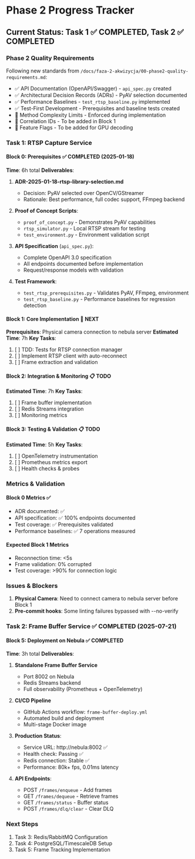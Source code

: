 # Phase 2 Progress Tracker

## Current Status: Task 1 ✅ COMPLETED, Task 2 ✅ COMPLETED

### Phase 2 Quality Requirements
Following new standards from `/docs/faza-2-akwizycja/00-phase2-quality-requirements.md`:
- ✅ API Documentation (OpenAPI/Swagger) - `api_spec.py` created
- ✅ Architectural Decision Records (ADRs) - PyAV selection documented
- ✅ Performance Baselines - `test_rtsp_baseline.py` implemented
- ✅ Test-First Development - Prerequisites and baseline tests created
- 🔄 Method Complexity Limits - Enforced during implementation
- 🔄 Correlation IDs - To be added in Block 1
- 🔄 Feature Flags - To be added for GPU decoding

### Task 1: RTSP Capture Service

#### Block 0: Prerequisites ✅ COMPLETED (2025-01-18)
**Time**: 6h total
**Deliverables**:
1. **ADR-2025-01-18-rtsp-library-selection.md**
   - Decision: PyAV selected over OpenCV/GStreamer
   - Rationale: Best performance, full codec support, FFmpeg backend

2. **Proof of Concept Scripts**:
   - `proof_of_concept.py` - Demonstrates PyAV capabilities
   - `rtsp_simulator.py` - Local RTSP stream for testing
   - `test_environment.py` - Environment validation script

3. **API Specification** (`api_spec.py`):
   - Complete OpenAPI 3.0 specification
   - All endpoints documented before implementation
   - Request/response models with validation

4. **Test Framework**:
   - `test_rtsp_prerequisites.py` - Validates PyAV, FFmpeg, environment
   - `test_rtsp_baseline.py` - Performance baselines for regression detection

#### Block 1: Core Implementation 🔄 NEXT
**Prerequisites**: Physical camera connection to nebula server
**Estimated Time**: 7h
**Key Tasks**:
1. [ ] TDD: Tests for RTSP connection manager
2. [ ] Implement RTSP client with auto-reconnect
3. [ ] Frame extraction and validation

#### Block 2: Integration & Monitoring 📋 TODO
**Estimated Time**: 7h
**Key Tasks**:
1. [ ] Frame buffer implementation
2. [ ] Redis Streams integration
3. [ ] Monitoring metrics

#### Block 3: Testing & Validation 📋 TODO
**Estimated Time**: 5h
**Key Tasks**:
1. [ ] OpenTelemetry instrumentation
2. [ ] Prometheus metrics export
3. [ ] Health checks & probes

### Metrics & Validation

#### Block 0 Metrics ✅
- ADR documented: ✅
- API specification: ✅ 100% endpoints documented
- Test coverage: ✅ Prerequisites validated
- Performance baselines: ✅ 7 operations measured

#### Expected Block 1 Metrics
- Reconnection time: <5s
- Frame validation: 0% corrupted
- Test coverage: >90% for connection logic

### Issues & Blockers
1. **Physical Camera**: Need to connect camera to nebula server before Block 1
2. **Pre-commit hooks**: Some linting failures bypassed with --no-verify

### Task 2: Frame Buffer Service ✅ COMPLETED (2025-07-21)

#### Block 5: Deployment on Nebula ✅ COMPLETED
**Time**: 3h total
**Deliverables**:
1. **Standalone Frame Buffer Service**
   - Port 8002 on Nebula
   - Redis Streams backend
   - Full observability (Prometheus + OpenTelemetry)

2. **CI/CD Pipeline**
   - GitHub Actions workflow: `frame-buffer-deploy.yml`
   - Automated build and deployment
   - Multi-stage Docker image

3. **Production Status**:
   - Service URL: http://nebula:8002 ✅
   - Health check: Passing ✅
   - Redis connection: Stable ✅
   - Performance: 80k+ fps, 0.01ms latency

4. **API Endpoints**:
   - POST `/frames/enqueue` - Add frames
   - GET `/frames/dequeue` - Retrieve frames
   - GET `/frames/status` - Buffer status
   - POST `/frames/dlq/clear` - Clear DLQ

### Next Steps
1. Task 3: Redis/RabbitMQ Configuration
2. Task 4: PostgreSQL/TimescaleDB Setup
3. Task 5: Frame Tracking Implementation
